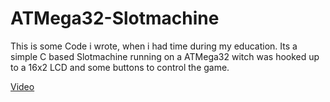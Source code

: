 # ATMega32-Slotmachine

This is some Code i wrote, when i had time during my education. Its a simple C based Slotmachine running on a ATMega32 witch was hooked up to a 16x2 LCD and some buttons to control the game.

[Video](https://github.com/MrDrache333/ATMega32-Slotmachine/blob/main/Slotmachine.mp4?raw=true)
